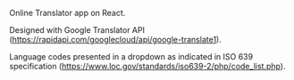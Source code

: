 Online Translator app on React.


Designed with Google Translator API  (https://rapidapi.com/googlecloud/api/google-translate1). 

Language codes presented in a dropdown as indicated in ISO 639 specification (https://www.loc.gov/standards/iso639-2/php/code_list.php).

